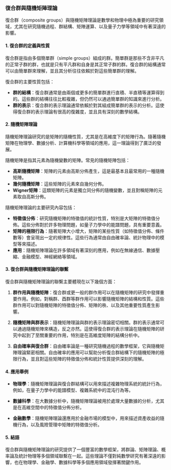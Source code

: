 ### 復合群與隨機矩陣理論

復合群（composite groups）與隨機矩陣理論是數學和物理中極為重要的研究領域，尤其在研究隨機過程、群結構、矩陣運算、以及量子力學等領域中有著深遠的影響。

#### 1. 復合群的定義與性質

復合群是指由多個簡單群（simple groups）組成的群。簡單群是那些不含非平凡的正常子群的群，也就是只有平凡群和自身是其正常子群的群。復合群的結構通常可以由簡單群來理解，並且其分析往往依賴於對這些簡單群的理解。

復合群的主要性質包括：
- **群的結構**：復合群通常是由兩個或更多的簡單群進行直積、半直積等運算得到的。這些群的結構往往比較複雜，但仍然可以通過簡單群的知識來進行分析。
- **群的表示**：復合群的表示理論通常依賴於對其組成簡單群的表示的分析。這使得復合群的表示理論有很高的復雜度，並且具有深刻的數學結構。

#### 2. 隨機矩陣理論

隨機矩陣理論研究的是矩陣的隨機性質，尤其是在高維度下的矩陣行為。隨著隨機矩陣在物理學、數據分析、計算機科學等領域的應用，這一理論得到了廣泛的發展。

隨機矩陣是指其元素為隨機變數的矩陣。常見的隨機矩陣包括：
- **高斯隨機矩陣**：矩陣的元素由高斯分佈產生，這是最基本且最常用的一種隨機矩陣。
- **幾何隨機矩陣**：這些矩陣的元素來自幾何分佈。
- **Wigner矩陣**：這類矩陣的元素是獨立同分佈的隨機變數，並且對稱矩陣的元素取自高斯分佈。

隨機矩陣理論的主要研究內容包括：
- **特徵值分佈**：研究隨機矩陣的特徵值的統計性質，特別是大矩陣的特徵值分佈。這些分佈對於許多物理問題，如量子力學中的能譜問題，具有重要意義。
- **矩陣的極限行為**：隨著矩陣大小增大，矩陣的某些性質（如特徵值分佈、條件數等）會呈現出一定的規律性。這些行為通常由自由確率論、統計物理中的模型等來描述。
- **應用**：隨機矩陣理論在許多領域有著深刻的應用，例如在無線通信、數據壓縮、金融模型、神經網絡等領域。

#### 3. 復合群與隨機矩陣理論的聯繫

復合群與隨機矩陣理論的聯繫主要體現在以下幾個方面：

1. **群作用與隨機矩陣**：復合群或更一般的群作用可以在隨機矩陣的研究中發揮重要作用。例如，對稱群、酉群等群作用可以影響隨機矩陣的結構和性質。這些群作用可以對隨機矩陣的特徵值分佈、矩陣的秩、以及其他重要性質產生影響。

2. **隨機矩陣與群表示**：隨機矩陣理論與群的表示理論密切相關。群的表示通常可以通過隨機矩陣來構造，反之亦然。這使得復合群的表示理論在隨機矩陣的研究中起到了至關重要的作用，特別是在高維度矩陣的結構分析中。

3. **自由確率與復合群**：自由確率論是一種研究隨機過程的數學框架，它與隨機矩陣理論緊密相關。自由確率的應用可以幫助分析復合群結構下的隨機矩陣的極限行為，並且對這些矩陣的特徵值分佈和統計性質提供深刻的理解。

#### 4. 應用舉例

- **物理學**：隨機矩陣理論與復合群結構可以用來描述複雜物理系統的統計行為，例如，在量子力學中的能譜模型、複雜系統中的混沌行為等。
  
- **數據科學**：在大數據分析中，隨機矩陣理論被用於處理大量數據的分析，尤其是在高維空間中的特徵值分佈分析。

- **金融數學**：隨機矩陣理論還應用於金融市場的模型中，用來描述資產收益的隨機行為，以及風險管理中矩陣的特徵值分析。

#### 5. 結語

復合群與隨機矩陣理論的研究提供了一個豐富的數學框架，將群論、矩陣理論、概率論及統計物理等多個領域聯繫在一起。這些理論不僅對純數學研究有著深遠的影響，也在物理學、金融學、數據科學等多個應用領域發揮著關鍵作用。